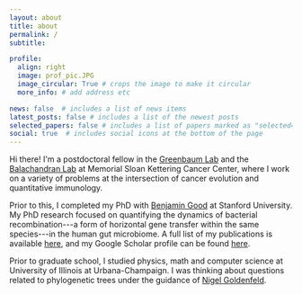 ```yaml
---
layout: about
title: about
permalink: /
subtitle:

profile:
  align: right 
  image: prof_pic.JPG
  image_circular: True # crops the image to make it circular
  more_info: # add address etc

news: false  # includes a list of news items
latest_posts: false # includes a list of the newest posts
selected_papers: false # includes a list of papers marked as "selected={true}"
social: true  # includes social icons at the bottom of the page
---
```


Hi there! I'm a postdoctoral fellow in the [Greenbaum Lab](https://www.mskcc.org/research-areas/labs/benjamin-greenbaum) and the [Balachandran Lab](https://www.mskcc.org/research-areas/labs/vinod-balachandran) at Memorial Sloan Kettering Cancer Center, where I work on a variety of problems at the intersection of cancer evolution and quantitative immunology.

Prior to this, I completed my PhD with [Benjamin Good](https://bgoodlab.github.io/) at Stanford University. My PhD research focused on quantifying the dynamics of bacterial recombination---a form of horizontal gene transfer within the same species---in the human gut microbiome. A full list of my publications is available [here](/publications/), and my Google Scholar profile can be found [here](https://scholar.google.com/citations?user=UyVL20cAAAAJ&hl=en).

<!-- Most recently, I'm interested in understanding the long-term evolution of human gut bacteria (e.g. on the timescale of early human migrations), as well as developing theoretical tools for predicting the genetic linkage between rare mutations (see our recent [Genetics paper](https://doi.org/10.1093/genetics/iyae145), in collaboration with Anastasia Lyulina). -->

<!-- In our recent [PLOS Bio paper](https://doi.org/10.1371/journal.pbio.3002472), we thoroughly quantified the dynamics of bacterial recombination (i.e. horizontal gene transfer within a species) in the human gut microbiome. Beyond answering the basic &#40;and surprisingly subtle&#41; question, "which species recombines the most?", we discovered rich patterns that shed lights on the heterogeneity of recombination rates, barriers to gene flow, and the interaction between selection and recombination, both within individual hosts and across the broader population. -->

<!-- In addition to my data explorations, I'm developing new theoretical tools for understanding how genetic linkage is shaped by the interplay between recombination, selection and genetic drift. -->

Prior to graduate school, I studied physics, math and computer science at University of Illinois at Urbana-Champaign. I was thinking about questions related to phylogenetic trees under the guidance of [Nigel Goldenfeld](https://guava.physics.ucsd.edu/~nigel/).